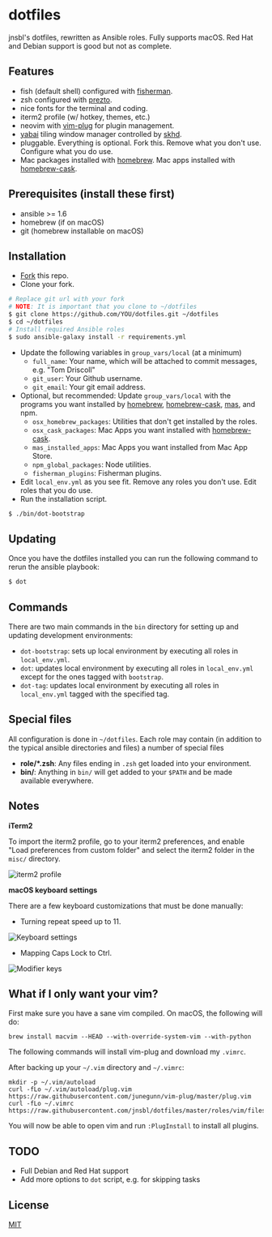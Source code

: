 # dotfiles

jnsbl's dotfiles, rewritten as Ansible roles. Fully supports macOS. Red Hat and Debian support is good but not as complete.

## Features

- fish (default shell) configured with [fisherman](https://github.com/fisherman/fisherman).
- zsh configured with [prezto](https://github.com/sorin-ionescu/prezto).
- nice fonts for the terminal and coding.
- iterm2 profile (w/ hotkey, themes, etc.)
- neovim with [vim-plug](https://github.com/junegunn/vim-plug) for plugin management.
- [yabai](https://github.com/koekeishiya/yabai) tiling window manager controlled by [skhd](https://github.com/koekeishiya/skhd).
- pluggable. Everything is optional. Fork this. Remove what you don't use. Configure what you do use.
- Mac packages installed with [homebrew][]. Mac apps installed with [homebrew-cask][].

## Prerequisites (install these first)

- ansible >= 1.6
- homebrew (if on macOS)
- git (homebrew installable on macOS)

## Installation

- [Fork](https://github.com/jnsbl/dotfiles/fork) this repo.
- Clone your fork.

```bash
# Replace git url with your fork
# NOTE: It is important that you clone to ~/dotfiles
$ git clone https://github.com/YOU/dotfiles.git ~/dotfiles
$ cd ~/dotfiles
# Install required Ansible roles
$ sudo ansible-galaxy install -r requirements.yml
```

- Update the following variables in `group_vars/local` (at a minimum)
    - `full_name`: Your name, which will be attached to commit messages, e.g. "Tom Driscoll"
    - `git_user`: Your Github username.
    - `git_email`: Your git email address.
- Optional, but recommended: Update `group_vars/local` with the programs you want installed by [homebrew][], [homebrew-cask][], [mas](https://github.com/mas-cli/mas), and npm.
    - `osx_homebrew_packages`:  Utilities that don't get installed by the roles.
    - `osx_cask_packages`: Mac Apps you want installed with [homebrew-cask][].
    - `mas_installed_apps`: Mac Apps you want installed from Mac App Store.
    - `npm_global_packages`: Node utilities.
    - `fisherman_plugins`: Fisherman plugins.
- Edit `local_env.yml` as you see fit. Remove any roles you don't use. Edit roles that you do use.
- Run the installation script.

```bash
$ ./bin/dot-bootstrap
```

## Updating

Once you have the dotfiles installed you can run the following command to rerun the ansible playbook:

```bash
$ dot
```

## Commands

There are two main commands in the `bin` directory for setting up and updating development environments:

- `dot-bootstrap`: sets up local environment by executing all roles in `local_env.yml`.
- `dot`: updates local environment by executing all roles in `local_env.yml` except for the ones tagged with `bootstrap`.
- `dot-tag`: updates local environment by executing all roles in `local_env.yml` tagged with the specified tag.

## Special files

All configuration is done in `~/dotfiles`. Each role may contain (in addition to the typical ansible directories and files) a number of special files

- **role/\*.zsh**: Any files ending in `.zsh` get loaded into your environment.
- **bin/**: Anything in `bin/` will get added to your `$PATH` and be made available everywhere.

## Notes

**iTerm2**

To import the iterm2 profile, go to your iterm2 preferences, and enable "Load preferences from custom folder" and select the iterm2 folder in the `misc/` directory.

![iterm2 profile](https://user-images.githubusercontent.com/2379650/34223487-859f2752-e58d-11e7-8024-9e6af5c1ec4e.png)

**macOS keyboard settings**

There are a few keyboard customizations that must be done manually:

- Turning repeat speed up to 11.

![Keyboard settings](https://user-images.githubusercontent.com/2379650/34223505-91f95072-e58d-11e7-9b36-78aec4203b0d.png)


- Mapping Caps Lock to Ctrl.

![Modifier keys](https://user-images.githubusercontent.com/2379650/34223523-a2c8e4e4-e58d-11e7-9532-d74b95d8408a.png)

## What if I only want your vim?

First make sure you have a sane vim compiled. On macOS, the following will do:

```
brew install macvim --HEAD --with-override-system-vim --with-python
```

The following commands will install vim-plug and download my `.vimrc`.

After backing up your `~/.vim` directory and `~/.vimrc`:

```
mkdir -p ~/.vim/autoload
curl -fLo ~/.vim/autoload/plug.vim https://raw.githubusercontent.com/junegunn/vim-plug/master/plug.vim
curl -fLo ~/.vimrc https://raw.githubusercontent.com/jnsbl/dotfiles/master/roles/vim/files/vimrc
```

You will now be able to open vim and run `:PlugInstall` to install all plugins.

## TODO

- Full Debian and Red Hat support
- Add more options to `dot` script, e.g. for skipping tasks

[homebrew]: http://brew.sh/
[homebrew-cask]: https://github.com/caskroom/homebrew-cask

## License

[MIT](LICENSE)
